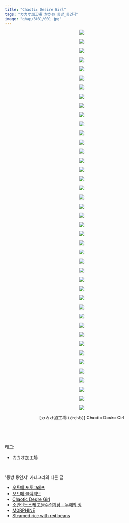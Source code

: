 ```yaml
---
title: "Chaotic Desire Girl"
tags: "カカオ加工場 かかお 동방_동인지"
image: "ghap/3081/001.jpg"
---
```

<div class="article">
<p style="text-align: center; clear: none; float: none;"><img src="{{ site.nasurl }}/ghap/3081/001.jpg"/></p>
<p style="text-align: center; clear: none; float: none;"><img src="{{ site.nasurl }}/ghap/3081/002.jpg"/></p>
<p style="text-align: center; clear: none; float: none;"><img src="{{ site.nasurl }}/ghap/3081/003.jpg"/></p>
<p style="text-align: center; clear: none; float: none;"><img src="{{ site.nasurl }}/ghap/3081/004.jpg"/></p>
<p style="text-align: center; clear: none; float: none;"><img src="{{ site.nasurl }}/ghap/3081/005.jpg"/></p>
<p style="text-align: center; clear: none; float: none;"><img src="{{ site.nasurl }}/ghap/3081/006.jpg"/></p>
<p style="text-align: center; clear: none; float: none;"><img src="{{ site.nasurl }}/ghap/3081/007.jpg"/></p>
<p style="text-align: center; clear: none; float: none;"><img src="{{ site.nasurl }}/ghap/3081/008.jpg"/></p>
<p style="text-align: center; clear: none; float: none;"><img src="{{ site.nasurl }}/ghap/3081/009.jpg"/></p>
<p style="text-align: center; clear: none; float: none;"><img src="{{ site.nasurl }}/ghap/3081/010.jpg"/></p>
<p style="text-align: center; clear: none; float: none;"><img src="{{ site.nasurl }}/ghap/3081/011.jpg"/></p>
<p style="text-align: center; clear: none; float: none;"><img src="{{ site.nasurl }}/ghap/3081/012.jpg"/></p>
<p style="text-align: center; clear: none; float: none;"><img src="{{ site.nasurl }}/ghap/3081/013.jpg"/></p>
<p style="text-align: center; clear: none; float: none;"><img src="{{ site.nasurl }}/ghap/3081/014.jpg"/></p>
<p style="text-align: center; clear: none; float: none;"><img src="{{ site.nasurl }}/ghap/3081/015.jpg"/></p>
<p style="text-align: center; clear: none; float: none;"><img src="{{ site.nasurl }}/ghap/3081/016.jpg"/></p>
<p style="text-align: center; clear: none; float: none;"><img src="{{ site.nasurl }}/ghap/3081/017.jpg"/></p>
<p style="text-align: center; clear: none; float: none;"><img src="{{ site.nasurl }}/ghap/3081/018.jpg"/></p>
<p style="text-align: center; clear: none; float: none;"><img src="{{ site.nasurl }}/ghap/3081/019.jpg"/></p>
<p style="text-align: center; clear: none; float: none;"><img src="{{ site.nasurl }}/ghap/3081/020.jpg"/></p>
<p style="text-align: center; clear: none; float: none;"><img src="{{ site.nasurl }}/ghap/3081/021.jpg"/></p>
<p style="text-align: center; clear: none; float: none;"><img src="{{ site.nasurl }}/ghap/3081/022.jpg"/></p>
<p style="text-align: center; clear: none; float: none;"><img src="{{ site.nasurl }}/ghap/3081/023.jpg"/></p>
<p style="text-align: center; clear: none; float: none;"><img src="{{ site.nasurl }}/ghap/3081/024.jpg"/></p>
<p style="text-align: center; clear: none; float: none;"><img src="{{ site.nasurl }}/ghap/3081/025.jpg"/></p>
<p style="text-align: center; clear: none; float: none;"><img src="{{ site.nasurl }}/ghap/3081/026.jpg"/></p>
<p style="text-align: center; clear: none; float: none;"><img src="{{ site.nasurl }}/ghap/3081/027.jpg"/></p>
<p style="text-align: center; clear: none; float: none;"><img src="{{ site.nasurl }}/ghap/3081/028.jpg"/></p>
<p style="text-align: center; clear: none; float: none;"><img src="{{ site.nasurl }}/ghap/3081/029.jpg"/></p>
<p style="text-align: center; clear: none; float: none;"><img src="{{ site.nasurl }}/ghap/3081/030.jpg"/></p>
<p style="text-align: center; clear: none; float: none;"><img src="{{ site.nasurl }}/ghap/3081/031.jpg"/></p>
<p style="text-align: center; clear: none; float: none;"><img src="{{ site.nasurl }}/ghap/3081/032.jpg"/></p>
<p style="text-align: center; clear: none; float: none;"><img src="{{ site.nasurl }}/ghap/3081/033.jpg"/></p>
<p style="text-align: center; clear: none; float: none;"><img src="{{ site.nasurl }}/ghap/3081/034.jpg"/></p>
<p style="text-align: center; clear: none; float: none;"><img src="{{ site.nasurl }}/ghap/3081/035.jpg"/></p>
<p style="text-align: center; clear: none; float: none;"><img src="{{ site.nasurl }}/ghap/3081/036.jpg"/></p>
<p style="text-align: center; clear: none; float: none;"><img src="{{ site.nasurl }}/ghap/3081/037.jpg"/></p>
<p style="text-align: center; clear: none; float: none;"><img src="{{ site.nasurl }}/ghap/3081/038.jpg"/></p>
<p style="text-align: center; clear: none; float: none;"><img src="{{ site.nasurl }}/ghap/3081/039.jpg"/></p>
<p style="text-align: center; clear: none; float: none;"><img src="{{ site.nasurl }}/ghap/3081/040.jpg"/></p>
<p style="text-align: center; clear: none; float: none;"><img src="{{ site.nasurl }}/ghap/3081/041.jpg"/></p>
<p style="text-align: center; clear: none; float: none;"><img src="{{ site.nasurl }}/ghap/3081/042.jpg"/></p>
<p style="text-align: center; clear: none; float: none;">[カカオ加工場 (かかお)] Chaotic Desire Girl</p>
<p><br/></p>
</div><br/>
<div class="tagTrail">
<p>태그: </p>
<ul>
<li>カカオ加工場</li>
</ul>
</div><br/>
<div class="another">
<p>'동방 동인지' 카테고리의 다른 글</p>
<ul>
<li><a href="/2017-01-06-ghap_3083">오토메 포토그래프</a></li>
<li><a href="/2017-01-06-ghap_3082">오토메 콜렉티브</a></li>
<li><a href="/2017-01-05-ghap_3081">Chaotic Desire Girl</a></li>
<li><a href="/2017-01-05-ghap_3080">소년린노스케 고물수집기담 - 누에의 장</a></li>
<li><a href="/2017-01-05-ghap_3078">MORPHINE</a></li>
<li><a href="/2017-01-05-ghap_3077">Steamed rice with red beans</a></li>
</ul>
</div><br/>
<div class="cb_module cb_fluid">
<div class="cb_wrt cb_profile">
</div><!-- commentList close -->
</div><br/>
